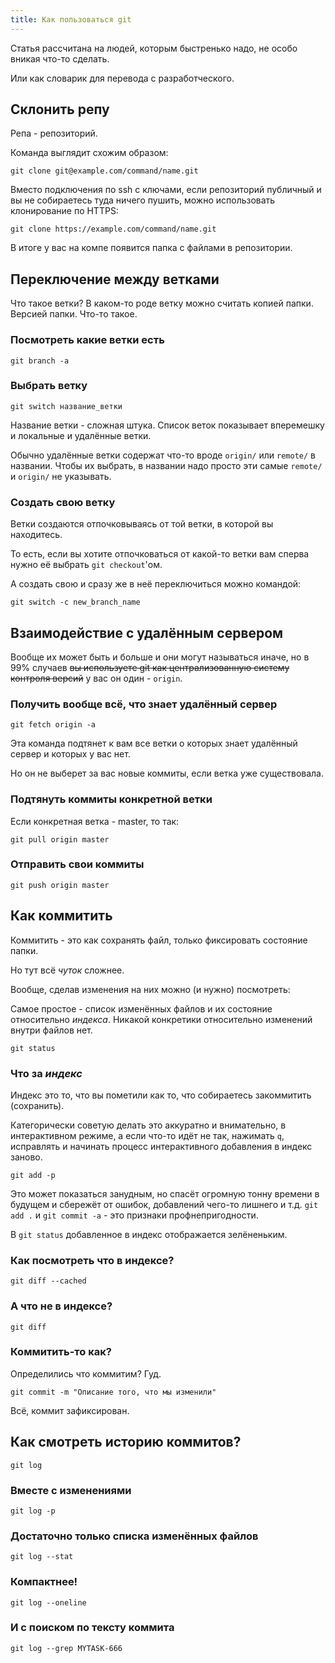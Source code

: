 ```yaml
---
title: Как пользоваться git
---
```


Статья рассчитана на людей, которым быстренько надо, не особо вникая что-то сделать.

Или как словарик для перевода с разработческого.

## Склонить репу

Репа - репозиторий.

Команда выглядит схожим образом:

``` shell
git clone git@example.com/command/name.git
```

Вместо подключения по ssh с ключами, если репозиторий публичный и вы не собираетесь туда ничего пушить, можно использовать клонирование по HTTPS:

``` shell
git clone https://example.com/command/name.git
```

В итоге у вас на компе появится папка с файлами в репозитории.

## Переключение между ветками

Что такое ветки? В каком-то роде ветку можно считать копией папки. Версией папки. Что-то такое.

### Посмотреть какие ветки есть

``` shell
git branch -a
```

### Выбрать ветку

``` shell
git switch название_ветки
```

Название ветки - сложная штука. Список веток показывает вперемешку и локальные и удалённые ветки.

Обычно удалённые ветки содержат что-то вроде `origin/` или `remote/` в названии. Чтобы их выбрать, в названии надо просто эти самые `remote/` и `origin/` не указывать.

### Создать свою ветку

Ветки создаются отпочковываясь от той ветки, в которой вы находитесь.

То есть, если вы хотите отпочковаться от какой-то ветки вам сперва нужно её выбрать `git checkout`'ом.

А создать свою и сразу же в неё переключиться можно командой:

``` shell
git switch -c new_branch_name
```

## Взаимодействие с удалённым сервером

Вообще их может быть и больше и они могут называться иначе, но в 99% случаев ~~вы используете git как централизованную систему контроля версий~~ у вас он один - `origin`.

### Получить вообще всё, что знает удалённый сервер

``` shell
git fetch origin -a
```

Эта команда подтянет к вам все ветки о которых знает удалённый сервер и которых у вас нет.

Но он не выберет за вас новые коммиты, если ветка уже существовала.

### Подтянуть коммиты конкретной ветки

Если конкретная ветка - master, то так:

``` shell
git pull origin master
```

### Отправить свои коммиты

``` shell
git push origin master
```

## Как коммитить

Коммитить - это как сохранять файл, только фиксировать состояние папки.

Но тут всё _чуток_ сложнее.

Вообще, сделав изменения на них можно (и нужно) посмотреть:

Самое простое - список изменённых файлов и их состояние относительно _индекса_. Никакой конкретики относительно изменений внутри файлов нет.

``` shell
git status
```

### Что за _индекс_

Индекс это то, что вы пометили как то, что собираетесь закоммитить (сохранить).

Категорически советую делать это аккуратно и внимательно, в интерактивном режиме, а если что-то идёт не так, нажимать `q`, исправлять и начинать процесс интерактивного добавления в индекс заново.

``` shell
git add -p
```

Это может показаться занудным, но спасёт огромную тонну времени в будущем и сбережёт от ошибок, добавлений чего-то лишнего и т.д. `git add .` и `git commit -a` - это признаки профнепригодности.

В `git status` добавленное в индекс отображается зелёненьким.

### Как посмотреть что в индексе?

``` shell
git diff --cached
```

### А что не в индексе?

``` shell
git diff
```

### Коммитить-то как?

Определились что коммитим? Гуд.

``` shell
git commit -m "Описание того, что мы изменили"
```

Всё, коммит зафиксирован.

## Как смотреть историю коммитов?

``` shell
git log
```

### Вместе с изменениями

``` shell
git log -p
```

### Достаточно только списка изменённых файлов

``` shell
git log --stat
```

### Компактнее!

``` shell
git log --oneline
```

### И с поиском по тексту коммита

``` shell
git log --grep MYTASK-666
```
